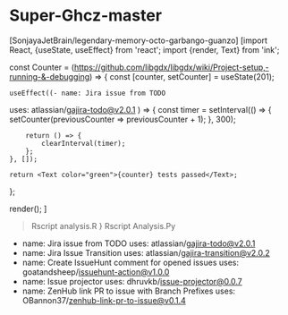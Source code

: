 # Super-Ghcz-master
[SonjayaJetBrain/legendary-memory-octo-garbango-guanzo]
[import React, {useState, useEffect} from 'react';
import {render, Text} from 'ink';

const Counter = (https://github.com/libgdx/libgdx/wiki/Project-setup,-running-&-debugging) => {
	const [counter, setCounter] = useState(201);

	useEffect((- name: Jira issue from TODO
  uses: atlassian/gajira-todo@v2.0.1
) => {
		const timer = setInterval(() => {
			setCounter(previousCounter => previousCounter + 1);
		}, 300);

		return () => {
			clearInterval(timer);
		};
	}, []);

	return <Text color="green">{counter} tests passed</Text>;
};

render(<Counter />);
]
 > Rscript analysis.R
} Rscript Analysis.Py

- name: Jira issue from TODO
  uses: atlassian/gajira-todo@v2.0.1
- name: Jira Issue Transition
  uses: atlassian/gajira-transition@v2.0.2
- name: Create IssueHunt comment for opened issues
  uses: goatandsheep/issuehunt-action@v1.0.0
- name: Issue projector
  uses: dhruvkb/issue-projector@0.0.7
- name: ZenHub link PR to issue with Branch Prefixes
  uses: OBannon37/zenhub-link-pr-to-issue@v0.1.4

